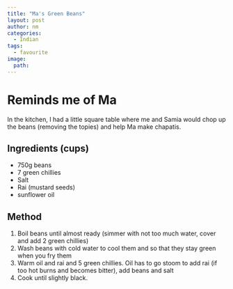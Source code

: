 ```yaml
---
title: "Ma's Green Beans"
layout: post
author: nm
categories:
  - Indian
tags:
  - favourite
image: 
  path: 
---
```

# Reminds me of Ma

In the kitchen, I had a little square table where me and Samia would chop up the beans (removing the topies) and help Ma make chapatis. 


## Ingredients (cups)

- 750g beans
- 7 green chillies 
- Salt 
- Rai (mustard seeds)
- sunflower oil


## Method

1. Boil beans until almost ready (simmer with not too much water, cover and add 2 green chillies)
2. Wash beans with cold water to cool them and so that they stay green when you fry them
3. Warm oil and rai and 5 green chillies. Oil has to go stoom to add rai (if too hot burns and becomes bitter), add beans and salt 
4. Cook until slightly black.



